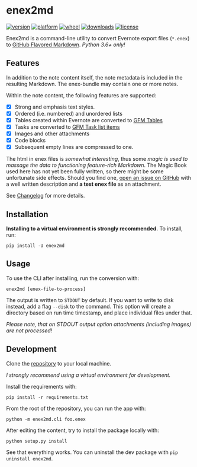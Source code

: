 # enex2md

[![version](https://img.shields.io/pypi/v/enex2md.svg?style=flat)](https://pypi.org/project/enex2md/)
[![platform](https://img.shields.io/pypi/pyversions/enex2md.svg?style=flat)](https://pypi.org/project/enex2md/)
[![wheel](https://img.shields.io/pypi/wheel/enex2md.svg?style=flat)](https://pypi.org/project/enex2md/)
[![downloads](https://img.shields.io/pypi/dm/enex2md.svg?style=flat)](https://pypi.org/project/enex2md/)
[![license](https://img.shields.io/github/license/janikarh/enex2md.svg?style=flat)](https://github.com/janikarh/enex2md/blob/master/LICENSE)

Enex2md is a command-line utility to convert Evernote export files (`*.enex`) to [GitHub Flavored Markdown](https://github.github.com/gfm/). *Python 3.6+ only!*

## Features

In addition to the note content itself, the note metadata is included in the resulting Markdown. The enex-bundle may contain one or more notes.

Within the note content, the following features are supported:

- [x] Strong and emphasis text styles.
- [x] Ordered (i.e. numbered) and unordered lists
- [x] Tables created within Evernote are converted to [GFM Tables](https://github.github.com/gfm/#table)
- [x] Tasks are converted to [GFM Task list items](https://github.github.com/gfm/#task-list-item)
- [x] Images and other attachments
- [x] Code blocks
- [x] Subsequent empty lines are compressed to one.

The html in enex files is *somewhat interesting*, thus some *magic is used to massage the data to functioning feature-rich Markdown*. The Magic Book used here has not yet been fully written, so there might be some unfortunate side effects. Should you find one, [open an issue on GitHub](https://github.com/janikarh/enex2md/issues) with a well written description and **a test enex file** as an attachment.

See [Changelog](https://github.com/janikarh/enex2md/blob/master/CHANGELOG.md) for more details.

## Installation

**Installing to a virtual environment is strongly recommended.** To install, run:

`pip install -U enex2md`

## Usage

To use the CLI after installing, run the conversion with:

`enex2md [enex-file-to-process]`

The output is written to `STDOUT` by default. If you want to write to disk instead, add a flag `--disk` to the command. This option will create a directory based on run time timestamp, and place individual files under that.

*Please note, that on STDOUT output option attachments (including images) are not processed!*

## Development

Clone the [repository](https://github.com/janikarh/enex2md) to your local machine.

*I strongly recommend using a virtual environment for development.*

Install the requirements with:

`pip install -r requirements.txt`

From the root of the repository, you can run the app with:

`python -m enex2md.cli foo.enex`

After editing the content, try to install the package locally with:

`python setup.py install`

See that everything works. You can uninstall the dev package with `pip uninstall enex2md`.
